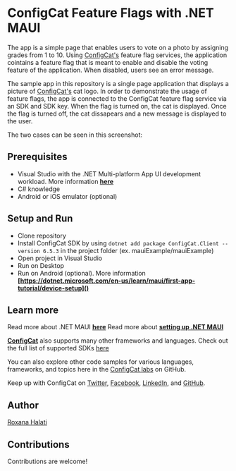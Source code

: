 # ConfigCat Feature Flags with .NET MAUI

The app is a simple page that enables users to vote on a photo by assigning grades from 1 to 10. Using [ConfigCat's](https://configcat.com/) feature flag services, the application cointains a feature flag that is meant to enable and disable the voting feature of the application. When disabled, users see an error message.

The sample app in this repository is a single page application that displays a picture of [ConfigCat's](https://configcat.com/) cat logo. In order to demonstrate the usage of feature flags, the app is connected to the ConfigCat feature flag service via an SDK and SDK key. When the flag is turned on, the cat is displayed. Once the flag is turned off, the cat dissapears and a new message is displayed to the user.

The two cases can be seen in this screenshot:

## Prerequisites

- Visual Studio with the .NET Multi-platform App UI development workload. More information **[here](https://dotnet.microsoft.com/en-us/learn/maui/first-app-tutorial/install)**
- C# knowledge
- Android or iOS emulator (optional)

## Setup and Run

- Clone repository
- Install ConfigCat SDK by using `dotnet add package ConfigCat.Client --version 6.5.3` in the project folder (ex. mauiExample/mauiExample)
- Open project in Visual Studio
- Run on Desktop
- Run on Android (optional). More information **[https://dotnet.microsoft.com/en-us/learn/maui/first-app-tutorial/device-setup]()**

## Learn more

Read more about .NET MAUI **[here](https://learn.microsoft.com/en-us/dotnet/maui/what-is-maui)**
Read more about **[setting up .NET MAUI](https://dotnet.microsoft.com/en-us/learn/maui/first-app-tutorial/intro)**

[**ConfigCat**](https://configcat.com) also supports many other frameworks and languages. Check out the full list of supported SDKs [here](https://configcat.com/docs/sdk-reference/overview/)

You can also explore other code samples for various languages, frameworks, and topics here in the [ConfigCat labs](https://github.com/configcat-labs) on GitHub.

Keep up with ConfigCat on [Twitter](https://twitter.com/configcat), [Facebook](https://www.facebook.com/configcat), [LinkedIn](https://www.linkedin.com/company/configcat/), and [GitHub](https://github.com/configcat).

## Author

[Roxana Halati](https://github.com/roxanahalati)

## Contributions

Contributions are welcome!
